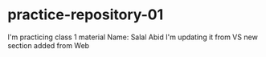 # practice-repository-01
I'm practicing class 1 material
Name: Salal Abid
I'm updating it from VS
new section added from Web
